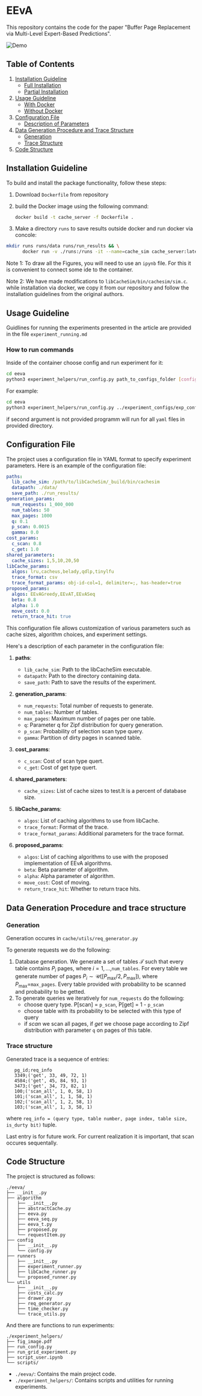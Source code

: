 # EEvA

This repository contains the code for the paper "Buffer Page Replacement via Multi-Level Expert-Based Predictions".

![Demo](./assets/compare_image.png)

## Table of Contents
1. [Installation Guideline](#installation-guideline)
   - [Full Installation](#full-installation)
   - [Partial Installation](#partial-installation)
2. [Usage Guideline](#usage-guideline)
   - [With Docker](#with-docker)
   - [Without Docker](#without-docker)
3. [Configuration File](#configuration-file)
   - [Description of Parameters](#description-of-parameters)
4. [Data Generation Procedure and Trace Structure](#data-generation-procedure-and-trace-structure)
   - [Generation](#generation)
   - [Trace Structure](#trace-structure)
5. [Code Structure](#code-structure)

## Installation Guideline

To build and install the package functionality, follow these steps:

1. Download `Dockerfile` from repository 
2. build the Docker image using the following command:
   ```bash
   docker build -t cache_server -f Dockerfile .
   ```

3. Make a directory `runs` to save results outside docker and run docker via concole:
```bash
mkdir runs runs/data runs/run_results && \
      docker run -v ./runs:/runs -it --name=cache_sim cache_server:latest bash
```

Note 1: To draw all the Figures, you will need to use an `ipynb` file. For this it is convenient to connect some ide to the container.

Note 2: We have made modifications to `libCacheSim/bin/cachesim/sim.c`. while installation via docker, we copy it from our repository and follow the installation guidelines from the original authors.

## Usage Guideline

Guidlines for running the experiments presented in the article are provided in the file `experiment_running.md`

### How to run commands

Inside of the container choose config and run experiment for it:

```bash
cd eeva
python3 experiment_helpers/run_config.py path_to_configs_folder [config_name]
```

For example:

```bash
cd eeva
python3 experiment_helpers/run_config.py ../experiment_configs/exp_configs scan_eq_get
```

if second argument is not provided programm will run for all `yaml` files in provided directory.

## Configuration File

The project uses a configuration file in YAML format to specify experiment parameters. Here is an example of the configuration file:

```yaml
paths:
  lib_cache_sim: /path/to/libCacheSim/_build/bin/cachesim
  datapath: ./data/
  save_path: ./run_results/
generation_params:
  num_requests: 1_000_000
  num_tables: 50
  max_pages: 1000
  q: 0.1
  p_scan: 0.0015
  gamma: 0.0
cost_params:
  c_scan: 0.8
  c_get: 1.0
shared_parameters:
  cache_sizes: 1,5,10,20,50
libCache_params:
  algos: lru,cacheus,belady,qdlp,tinylfu
  trace_format: csv
  trace_format_params: obj-id-col=1, delimiter=;, has-header=true
proposed_params:
  algos: EEvAGreedy,EEvAT,EEvASeq
  beta: 0.8
  alpha: 1.0
  move_cost: 0.0
  return_trace_hit: true
```

This configuration file allows customization of various parameters such as cache sizes, algorithm choices, and experiment settings.

Here's a description of each parameter in the configuration file:

1. **paths**:
   - `lib_cache_sim`: Path to the libCacheSim executable.
   - `datapath`: Path to the directory containing data.
   - `save_path`: Path to save the results of the experiment.

2. **generation_params**:
   - `num_requests`: Total number of requests to generate.
   - `num_tables`: Number of tables.
   - `max_pages`: Maximum number of pages per one table.
   - `q`: Parameter q for Zipf distribution for query generation.
   - `p_scan`: Probability of selection scan type query.
   - `gamma`: Partition of dirty pages in scanned table.

3. **cost_params**:
   - `c_scan`: Cost of scan type quert.
   - `c_get`: Cost of get type quert.

4. **shared_parameters**:
   - `cache_sizes`: List of cache sizes to test.It is a percent of database size.

5. **libCache_params**:
   - `algos`: List of caching algorithms to use from libCache.
   - `trace_format`: Format of the trace.
   - `trace_format_params`: Additional parameters for the trace format.

6. **proposed_params**:
   - `algos`: List of caching algorithms to use with the proposed implementation of EEvA algorithms.
   - `beta`: Beta parameter of algorithm.
   - `alpha`: Alpha parameter of algorithm.
   - `move_cost`: Cost of moving.
   - `return_trace_hit`: Whether to return trace hits.

## Data Generation Procedure and trace structure

### Generation

Generation occures in `cache/utils/req_generator.py`

To generate requests we do the following:

   1. Database generation. We generate a set of tables $\mathcal{T}$ such that every table contains $P_i$ pages, where $i=1,\ldots,$`num_tables`. For every table we generate number of pages $P_i\sim \mathcal{U}([P_{\max} / 2, P_{\max}])$, where $P_{\max}$=`max_pages`. Every table provided with probability to be scanned and probability to be getted.
   2. To generate queries we iteratively for `num_requests` do the following:
      - choose query type. P[scan] = `p_scan`, P[get] = 1 - `p_scan`
      - choose table with its probability to be selected with this type of query
      - if *scan* we scan all pages, if *get* we choose page according to Zipf distribution with parameter `q` on pages of this table.

### Trace structure

Generated trace is a sequence of entries:

```csv
   pg_id;req_info
   3349;('get', 33, 49, 72, 1)
   4584;('get', 45, 84, 93, 1)
   3473;('get', 34, 73, 82, 1)
   100;('scan_all', 1, 0, 58, 1)
   101;('scan_all', 1, 1, 58, 1)
   102;('scan_all', 1, 2, 58, 1)
   103;('scan_all', 1, 3, 58, 1)
```

where `req_info = (query type, table number, page index, table size, is_durty bit)` tuple.

Last entry is for future work. For current realization it is important, that scan occures sequentally.

## Code Structure

The project is structured as follows:

    ./eeva/
    ├── __init__.py
    ├── algorithm
    │   ├── __init__.py
    │   ├── abstractCache.py
    │   ├── eeva.py
    │   ├── eeva_seq.py
    │   ├── eeva_t.py
    │   ├── proposed.py
    │   └── requestItem.py
    ├── config
    │   ├── __init__.py
    │   └── config.py
    ├── runners
    │   ├── __init__.py
    │   ├── experiment_runner.py
    │   ├── libCache_runner.py
    │   └── proposed_runner.py
    └── utils
        ├── __init__.py
        ├── costs_calc.py
        ├── drawer.py
        ├── req_generator.py
        ├── time_checker.py
        └── trace_utils.py

And there are functions to run experiments:

    ./experiment_helpers/
    ├── fig_image.pdf
    ├── run_config.py
    ├── run_grid_experiment.py
    ├── script_user.ipynb
    └── scripts/

- `./eeva/`: Contains the main project code.
- `./experiment_helpers/`: Contains scripts and utilities for running experiments.

